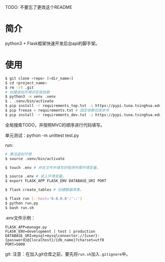 TODO: 不要忘了更改这个README
# 简介
python3 + Flask框架快速开发后台api的脚手架。


# 使用
```bash
$ git clone <repo> [<dir_name>]
$ cd <project_name>
$ rm -rf .git
# 创建虚拟环境并安装依赖
$ python3 -m venv .venv
$ . .venv/bin/activate
$ pip install -r requirements_top.txt -i https://pypi.tuna.tsinghua.edu.cn/simple # 使用清华大学镜像源
$ pip freeze > requirements.txt # 固定依赖包版本号
$ pip install -r requirements_dev.txt -i https://pypi.tuna.tsinghua.edu.cn/simple # 使用清华大学镜像源
```

全局搜索TODO，并按照MVC的顺序进行代码填写。

单元测试：python -m unittest test.py

run:
```bash
# 激活虚拟环境
$ source .venv/bin/activate

$ touch .env # 并在文件中填写好程序所需环境变量。

$ source .env # 读入环境变量。
$ export FLASK_APP FLASK_ENV DATABASE_URI PORT

$ flask create_tables # 创建数据库表。

$ flask run [--host='0.0.0.0'/'::']
$ python run.py
$ bash run.sh
```

.env文件示例：
```
FLASK_APP=manage.py
FLASK_ENV=development | test | production
DATABASE_URI=mysql+mysqlconnector://{user}:{password}@{localhost}/{db_name}?charset=utf8
PORT=5000
```

git: 注意：在加入git仓库之前，要先将`run.sh`加入`.gitignore`中。
